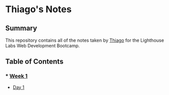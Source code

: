 # Thiago's Notes

## Summary 

This repository contains all of the notes taken by [Thiago](https://github.com/thpontelli) for the Lighthouse Labs Web Development Bootcamp.

## Table of Contents  

### * [Week 1](/Week_1)
  * [Day 1](/Week_1/Day_1/)
  

